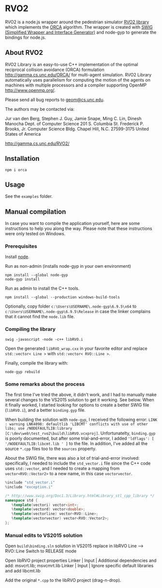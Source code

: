 # RVO2

RVO2 is a node.js wrapper around the pedestrian simulator [RVO2 library](http://gamma.cs.unc.edu/RVO2) which implements the [ORCA](http://gamma.cs.unc.edu/ORCA) algorithm. The wrapper is created with [SWIG (Simplified Wrapper and Interface Generator)](http://www.swig.org) and node-gyp to generate the bindings for node.js.

## About RVO2

RVO2 Library is an easy-to-use C++ implementation of the optimal reciprocal collision avoidance (ORCA) formulation <http://gamma.cs.unc.edu/ORCA/> for
multi-agent simulation. RVO2 Library automatically uses parallelism for computing the motion of the agents on machines with multiple processors and a
compiler supporting OpenMP <http://www.openmp.org/>.

Please send all bug reports to <geom@cs.unc.edu>.

The authors may be contacted via:

Jur van den Berg, Stephen J. Guy, Jamie Snape, Ming C. Lin, Dinesh Manocha
Dept. of Computer Science
201 S. Columbia St.
Frederick P. Brooks, Jr. Computer Science Bldg.
Chapel Hill, N.C. 27599-3175
United States of America

<http://gamma.cs.unc.edu/RVO2/>


## Installation

```console
npm i orca
```

## Usage

See the `examples` folder.

## Manual compilation

In case you want to compile the application yourself, here are some instructions to help you along the way. Please note that these instructions were only tested on Windows.

### Prerequisites

Install [node](nodejs.org).

Run as non-admin (installs node-gyp in your own environment)
```console
npm install --global node-gyp
node-gyp install
```

Run as admin to install the C++ tools.
```console
npm install --global --production windows-build-tools
```

Optionally, copy folder `c:\Users\USERNAME\.node-gyp\6.9.5\x64` to `c:\Users\USERNAME\.node-gyp\6.9.5\Release` in case the linker complains that it cannot find the `node.lib` file.

### Compiling the library

```console
swig -javascript -node -c++ libRVO.i
```
Open the generated `libRVO_wrap.cxx` in your favorite editor and replace `std::vector< Line >` with `std::vector< RVO::Line >`.

Finally, compile the library with:
```console
node-gyp rebuild
```

### Some remarks about the process

The first time I've tried the above, it didn't work, and I had to manually make several changes to the VS2015 solution to get it working. See below. When it finally worked, I started looking for options to create a better SWIG file (`libRVO.i`), and a better `binding.gyp` file.

When building the solution with `node-gyp`, I received the following error:
`LINK : warning LNK4098: defaultlib 'LIBCMT' conflicts with use of other libs; use /NODEFAULTLIB:library [C:\dev\web\test_rvo2\build\libRVO.vcxproj]`.
Unfortunatelty, `binding.gyp` is poorly documented, but after some trial-and-error, I added `'ldflags': [ '/NODEFAULTLIB:libcmt.lib ' ]` to the file. In addition, I've added all the source `*.cpp` files too to the `sources` property.

About the SWIG file, there was also a lot of trial-and-error involved: specifically, I needed to include the `std_vector.i` file since the C++ code uses `std::vector`, and I needed to create a mapping from `vector<RVO::Vector2>` to a new name, in this case `vectorvector`.

```cpp
%include "std_vector.i"
%include "exception.i"

/* http://www.swig.org/Doc1.3/Library.html#Library_stl_cpp_library */
namespace std {
   %template(vectori) vector<int>;
   %template(vectord) vector<double>;
   %template(vectorline) vector<RVO::Line>;
   %template(vectorvector) vector<RVO::Vector2>;
};
```

### Manual edits to VS2015 solution

Open `build\binding.sln` solution in VS2015
replace in libRVO
  Line --> RVO::Line
Switch to RELEASE mode

Open libRVO project properties
Linker | Input | Additional dependencies and add:
  msvcrt.lib; msvcmrt.lib
Linker | Input | Ignore specific default libraries and add
  libcmt.lib

Add the original `*.cpp` to the libRVO project (drag-n-drop).

